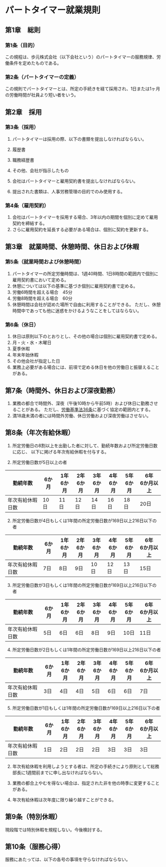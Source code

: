 # パートタイマー就業規則

## 第1章　総則

### 第1条（目的）

この規程は、歩元株式会社（以下会社という）のパートタイマーの服務規律、労働条件を定めたものである。

### 第2条（パートタイマーの定義）

この規則でパートタイマーとは、所定の手続きを経て採用され、1日または1ヶ月の労働時間が社員より短い者をいう。


## 第2章　採用

### 第3条（採用）

1. パートタイマーは採用の際、以下の書類を提出しなければならない。
  1. 履歴書
  2. 職務経歴書
  3. その他、会社が指示したもの

2. 会社はパートタイマーと雇用契約書を提出しなければならない。

3. 提出された書類は、人事労務管理の目的でのみ使用する。

### 第4条（雇用契約）

1. 会社はパートタイマーを採用する場合、3年以内の期間を個別に定めて雇用契約を締結する。
2. さらに雇用契約を延長する必要がある場合は、個別に契約を更新する。


## 第3章　就業時間、休憩時間、休日および休暇

### 第5条（就業時間および休憩時間）
1. パートタイマーの所定労働時間は、1週40時間、1日8時間の範囲内で個別に雇用契約書において定める。
2. 休憩については以下の基準に基づき個別に雇用契約書で定める。
  1. 労働6時間を超える場合　45分
  2. 労働8時間を超える場合　60分
3. 休憩時間は会社が認めた場所で自由に利用することができる。
ただし、休憩時間中であっても他に迷惑をかけるようなことをしてはならない。

### 第6条（休日）
1. 休日は原則以下のとおりとし、その他の場合は個別に雇用契約書で定める。
  1. 月・火・水・木曜日
  2. 夏季休暇
  3. 年末年始休暇
  4. その他会社が指定した日
2. 業務上必要がある場合には、前項で定める休日を他の労働日と振替えることがある。

## 第7条（時間外、休日および深夜勤務）
1. 業務の都合で時間外、深夜（午後10時から午前5時）および休日に勤務させることがある。
ただし、[労働基準法36条](http://ja.wikibooks.org/wiki/%E5%8A%B4%E5%83%8D%E5%9F%BA%E6%BA%96%E6%B3%95%E7%AC%AC36%E6%9D%A1)に基づく協定の範囲内とする。
2. 満18歳未満の者には時間外労働、休日労働および深夜労働はさせない。

## 第8条（年次有給休暇）
1. 所定労働日の8割以上を出勤した者に対して、勤続年数および所定労働日数に応じ、
以下に掲げる年次有給休暇を付与する。

  1. 所定労働日数が5日以上の者
  
  |勤続年数|6か月|1年<br/>6か月|2年<br/>6か月|3年<br/>6か月|4年<br/>6か月|5年<br/>6か月|6年<br/>6か月以上|
  |--------|----|----|----|----|----|----|----|
  |年次有給休暇日数|10日|11日|12日|14日|16日|18日|20日|
  
  2. 所定労働日数が4日もしくは1年間の所定労働日数が169日以上216日以下の者
  
  |勤続年数|6か月|1年<br/>6か月|2年<br/>6か月|3年<br/>6か月|4年<br/>6か月|5年<br/>6か月|6年<br/>6か月以上|
  |--------|----|----|----|----|----|----|----|
  |年次有給休暇日数|7日|8日|9日|10日|12日|13日|15日|

  3. 所定労働日数が3日もしくは1年間の所定労働日数が169日以上216日以下の者

  |勤続年数|6か月|1年<br/>6か月|2年<br/>6か月|3年<br/>6か月|4年<br/>6か月|5年<br/>6か月|6年<br/>6か月以上|
  |--------|----|----|----|----|----|----|----|
  |年次有給休暇日数|5日|6日|6日|8日|9日|10日|11日|

  4. 所定労働日数が2日もしくは1年間の所定労働日数が169日以上216日以下の者

  |勤続年数|6か月|1年<br/>6か月|2年<br/>6か月|3年<br/>6か月|4年<br/>6か月|5年<br/>6か月|6年<br/>6か月以上|
  |--------|----|----|----|----|----|----|----|
  |年次有給休暇日数|3日|4日|4日|5日|6日|6日|7日|

  5. 所定労働日数が1日もしくは1年間の所定労働日数が169日以上216日以下の者

  |勤続年数|6か月|1年<br/>6か月|2年<br/>6か月|3年<br/>6か月|4年<br/>6か月|5年<br/>6か月|6年<br/>6か月以上|
  |--------|----|----|----|----|----|----|----|
  |年次有給休暇日数|1日|2日|2日|2日|3日|3日|3日|

2. 年次有給休暇を利用しようとする者は、所定の手続きにより原則として総務部長に1週間前までに申し出なければならない。

3. 業務の都合上やむを得ない場合は、指定された非を他の時季に変更することがある。

4. 年次有給休暇は次年度に限り繰り越すことができる。


## 第9条（特別休暇）
現段階では特別休暇を規程しない。今後検討する。
<!--
特別休暇は社員就業規則に準ずる。

従業員が次の事由により休暇を申請した場合は、次のとおり慶弔休暇を与える。
 ①  本人が結婚したとき・・・○日
 ②  妻が出産したとき・・・○日
 ③  配偶者、子又は父母が死亡したとき・・・○日
 ④  兄弟姉妹、祖父母、配偶者の父母又は兄弟姉妹が死亡したとき・・・○日
-->

## 第10条（服務心得）
服務にあたっては、以下の各号の事項を守らなければならない。
